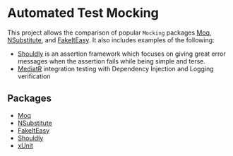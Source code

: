 # Automated Test Mocking

This project allows the comparison of popular `Mocking` packages [Moq](https://github.com/moq/moq4), [NSubstitute](https://github.com/nsubstitute/NSubstitute), and [FakeItEasy](https://fakeiteasy.github.io/). It also includes examples of the following:

* [Shouldly](https://docs.shouldly.org/) is an assertion framework which focuses on giving great error messages when the assertion fails while being simple and terse.
* [MediatR](https://github.com/jbogard/MediatR) integration testing with Dependency Injection and Logging verification

## Packages

* [Moq](https://github.com/moq/moq4)
* [NSubstitute](https://github.com/nsubstitute/NSubstitute)
* [FakeItEasy](https://fakeiteasy.github.io/)
* [Shouldly](https://docs.shouldly.org/)
* [xUnit](https://xunit.net/)
